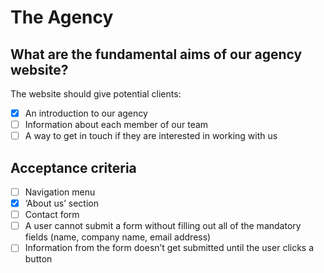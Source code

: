 # The Agency

## What are the fundamental aims of our agency website?

The website should give potential clients:

- [x] An introduction to our agency
- [ ] Information about each member of our team
- [ ] A way to get in touch if they are interested in working with us

## Acceptance criteria

- [ ] Navigation menu
- [x] ‘About us’ section
- [ ] Contact form
- [ ] A user cannot submit a form without filling out all of the mandatory fields (name, company name, email address)
- [ ] Information from the form doesn’t get submitted until the user clicks a button
